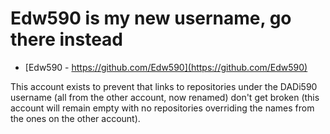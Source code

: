 # Edw590 is my new username, go there instead

- [Edw590 - https://github.com/Edw590](https://github.com/Edw590)

This account exists to prevent that links to repositories under the DADi590 username (all from the other account, now renamed) don't get broken (this account will remain empty with no repositories overriding the names from the ones on the other account).
